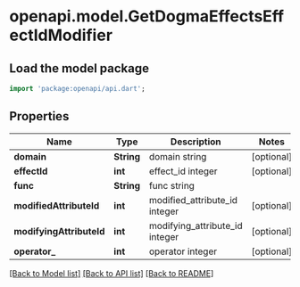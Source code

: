 # openapi.model.GetDogmaEffectsEffectIdModifier

## Load the model package
```dart
import 'package:openapi/api.dart';
```

## Properties
Name | Type | Description | Notes
------------ | ------------- | ------------- | -------------
**domain** | **String** | domain string | [optional] 
**effectId** | **int** | effect_id integer | [optional] 
**func** | **String** | func string | 
**modifiedAttributeId** | **int** | modified_attribute_id integer | [optional] 
**modifyingAttributeId** | **int** | modifying_attribute_id integer | [optional] 
**operator_** | **int** | operator integer | [optional] 

[[Back to Model list]](../README.md#documentation-for-models) [[Back to API list]](../README.md#documentation-for-api-endpoints) [[Back to README]](../README.md)



